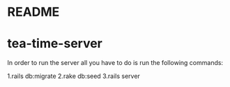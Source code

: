 # README
# tea-time-server

In order to run the server all you have to do 
is run the following commands:

1.rails db:migrate
2.rake db:seed
3.rails server
